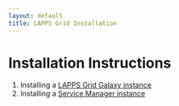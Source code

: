```yaml
---
layout: default
title: LAPPS Grid Installation
---
```


# Installation Instructions

1. Installing a [LAPPS Grid Galaxy instance](technical/galaxy)
1. Installing a [Service Manager instance](manual/service-manager/install-service-manager/index)

